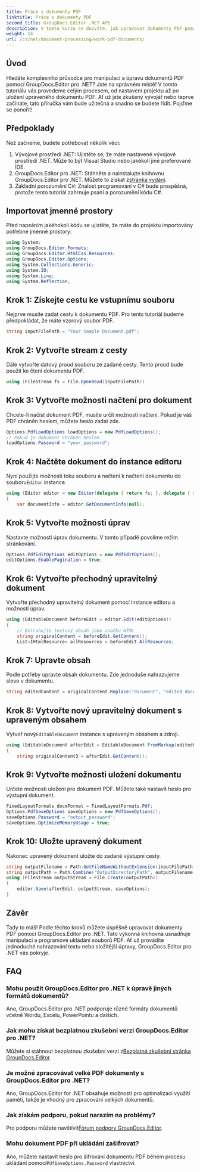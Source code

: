 ```yaml
---
title: Práce s dokumenty PDF
linktitle: Práce s dokumenty PDF
second_title: GroupDocs.Editor .NET API
description: V tomto kurzu se dozvíte, jak upravovat dokumenty PDF pomocí GroupDocs.Editor pro .NET. Upravujte obsah, manipulujte s velkými soubory a bezpečně ukládejte své úpravy.
weight: 14
url: /cs/net/document-processing/work-pdf-documents/
---
```

## Úvod
Hledáte komplexního průvodce pro manipulaci a úpravu dokumentů PDF pomocí GroupDocs.Editor pro .NET? Jste na správném místě! V tomto tutoriálu vás provedeme celým procesem, od nastavení projektu až po uložení upraveného dokumentu PDF. Ať už jste zkušený vývojář nebo teprve začínáte, tato příručka vám bude užitečná a snadno se budete řídit. Pojďme se ponořit!
## Předpoklady
Než začneme, budete potřebovat několik věcí:
1. Vývojové prostředí .NET: Ujistěte se, že máte nastavené vývojové prostředí .NET. Může to být Visual Studio nebo jakékoli jiné preferované IDE.
2. GroupDocs.Editor pro .NET: Stáhněte a nainstalujte knihovnu GroupDocs.Editor pro .NET. Můžete to získat z[stránka vydání](https://releases.groupdocs.com/editor/net/).
3. Základní porozumění C#: Znalost programování v C# bude prospěšná, protože tento tutoriál zahrnuje psaní a porozumění kódu C#.
## Importovat jmenné prostory
Před napsáním jakéhokoli kódu se ujistěte, že máte do projektu importovány potřebné jmenné prostory:
```csharp
using System;
using GroupDocs.Editor.Formats;
using GroupDocs.Editor.HtmlCss.Resources;
using GroupDocs.Editor.Options;
using System.Collections.Generic;
using System.IO;
using System.Linq;
using System.Reflection;
```
## Krok 1: Získejte cestu ke vstupnímu souboru
Nejprve musíte zadat cestu k dokumentu PDF. Pro tento tutoriál budeme předpokládat, že máte vzorový soubor PDF.
```csharp
string inputFilePath = "Your Sample Document.pdf";
```
## Krok 2: Vytvořte stream z cesty
Dále vytvořte datový proud souboru ze zadané cesty. Tento proud bude použit ke čtení dokumentu PDF.
```csharp
using (FileStream fs = File.OpenRead(inputFilePath))
```
## Krok 3: Vytvořte možnosti načtení pro dokument
Chcete-li načíst dokument PDF, musíte určit možnosti načtení. Pokud je váš PDF chráněn heslem, můžete heslo zadat zde.
```csharp
Options.PdfLoadOptions loadOptions = new PdfLoadOptions();
// Pokud je dokument chráněn heslem
loadOptions.Password = "your_password";
```
## Krok 4: Načtěte dokument do instance editoru
Nyní použijte možnosti toku souboru a načtení k načtení dokumentu do souboru`Editor` instance.
```csharp
using (Editor editor = new Editor(delegate { return fs; }, delegate { return loadOptions; }))
{
    var documentInfo = editor.GetDocumentInfo(null);
```
## Krok 5: Vytvořte možnosti úprav
Nastavte možnosti úprav dokumentu. V tomto případě povolíme režim stránkování.
```csharp
Options.PdfEditOptions editOptions = new PdfEditOptions();
editOptions.EnablePagination = true;
```
## Krok 6: Vytvořte přechodný upravitelný dokument
Vytvořte přechodný upravitelný dokument pomocí instance editoru a možností úprav.
```csharp
using (EditableDocument beforeEdit = editor.Edit(editOptions))
{
    // Extrahujte textový obsah jako značku HTML
    string originalContent = beforeEdit.GetContent();
    List<IHtmlResource> allResources = beforeEdit.AllResources;
```
## Krok 7: Upravte obsah
Podle potřeby upravte obsah dokumentu. Zde jednoduše nahrazujeme slovo v dokumentu.
```csharp
string editedContent = originalContent.Replace("document", "edited document");
```
## Krok 8: Vytvořte nový upravitelný dokument s upraveným obsahem
 Vytvoř nový`EditableDocument` instance s upraveným obsahem a zdroji.
```csharp
using (EditableDocument afterEdit = EditableDocument.FromMarkup(editedContent, allResources))
{
    string originalContent3 = afterEdit.GetContent();
```
## Krok 9: Vytvořte možnosti uložení dokumentu
Určete možnosti uložení pro dokument PDF. Můžete také nastavit heslo pro výstupní dokument.
```csharp
FixedLayoutFormats docmFormat = FixedLayoutFormats.Pdf;
Options.PdfSaveOptions saveOptions = new PdfSaveOptions();
saveOptions.Password = "output_password";
saveOptions.OptimizeMemoryUsage = true;
```
## Krok 10: Uložte upravený dokument
Nakonec upravený dokument uložte do zadané výstupní cesty.
```csharp
string outputFilename = Path.GetFileNameWithoutExtension(inputFilePath) + "." + docmFormat.Extension;
string outputPath = Path.Combine("OutputDirectoryPath", outputFilename);
using (FileStream outputStream = File.Create(outputPath))
{
    editor.Save(afterEdit, outputStream, saveOptions);
}
```

## Závěr
Tady to máš! Podle těchto kroků můžete úspěšně upravovat dokumenty PDF pomocí GroupDocs.Editor pro .NET. Tato výkonná knihovna usnadňuje manipulaci a programové ukládání souborů PDF. Ať už provádíte jednoduché nahrazování textu nebo složitější úpravy, GroupDocs.Editor pro .NET vás pokryje.
## FAQ
### Mohu použít GroupDocs.Editor pro .NET k úpravě jiných formátů dokumentů?
Ano, GroupDocs.Editor pro .NET podporuje různé formáty dokumentů včetně Wordu, Excelu, PowerPointu a dalších.
### Jak mohu získat bezplatnou zkušební verzi GroupDocs.Editor pro .NET?
 Můžete si stáhnout bezplatnou zkušební verzi z[Bezplatná zkušební stránka GroupDocs.Editor](https://releases.groupdocs.com/).
### Je možné zpracovávat velké PDF dokumenty s GroupDocs.Editor pro .NET?
Ano, GroupDocs.Editor for .NET obsahuje možnosti pro optimalizaci využití paměti, takže je vhodný pro zpracování velkých dokumentů.
### Jak získám podporu, pokud narazím na problémy?
 Pro podporu můžete navštívit[Fórum podpory GroupDocs.Editor](https://forum.groupdocs.com/c/editor/20).
### Mohu dokument PDF při ukládání zašifrovat?
Ano, můžete nastavit heslo pro šifrování dokumentu PDF během procesu ukládání pomocí`PdfSaveOptions.Password` vlastnictví.
